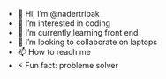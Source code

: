 - 👋 Hi, I’m @nadertribak
- 👀 I’m interested in coding
- 🌱 I’m currently learning front end
- 💞️ I’m looking to collaborate on laptops
- 📫 How to reach me 
- ⚡ Fun fact: probleme solver

<!---
nadertribak/nadertribak is a ✨ special ✨ repository because its `README.md` (this file) appears on your GitHub profile.
You can click the Preview link to take a look at your changes.
--->
